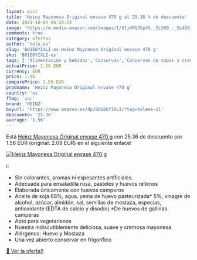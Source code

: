 ```yaml
---
layout: post
title: 'Heinz Mayonesa Original envase 470 g al 25.36 % de descuento'
date: 2021-10-04 06:29:54
image: 'https://m.media-amazon.com/images/I/51j4M135p3S._SL500_._SL400_.jpg'
comments: true
category: ofertas
author: 'tole.es'
slug: 'B01E6YIXLI-es Heinz Mayonesa Original envase 470 g'
sku: 'B01E6YIXLI-es'
tags: [ 'Alimentación y bebidas','Conservas','Conservas de sopas y cremas de verduras','Conservas de sopas y estofados','Mayonesas','Salsas','heinz','mayonesa', ]
actualPrice: 1.56 EUR
currency: EUR
price: 1.56
comparePrice: 2.09 EUR
prodname: 'Heinz Mayonesa Original envase 470 g'
country: 'es'
flag: '🇪🇸'
brand: 'HEINZ'
buyurl: 'https://www.amazon.es/dp/B01E6YIXLI/?tag=tolees-21'
descuento: '25.36'
average: '1.56'
---
```


Está [Heinz Mayonesa Original envase 470 g](https://www.amazon.es/dp/B01E6YIXLI/?tag=tolees-21) con 25.36 de descuento por 1.56 EUR (original: 2.09 EUR) en el siguiente enlace!

[![Heinz Mayonesa Original envase 470 g](https://m.media-amazon.com/images/I/51j4M135p3S._SL500_._SL400_.jpg)](https://www.amazon.es/dp/B01E6YIXLI/?tag=tolees-21)

ℹ️:

- Sin colorantes, aromas ni espesantes artificiales.
- Adecuada para ensaladilla rusa, pasteles y huevos rellenos
- Elaborada únicamente con huevos camperos
- Aceite de soja 68%, agua, yema de huevo pasteurizada* 5%, vinagre de alcohol, azúcar, almidón, sal, semillas de mostaza, especias, antioxidante (EDTA de calcio y disodio).*De huevos de gallinas camperas
- Apto para vegetarianos
- Nuestra indiscutiblemente deliciosa, suave y cremosa mayonesa
- Alérgenos: Huevo y Mostaza
- Una vez abierto conservar en frigorífico

[🛒 Ver la oferta!!](https://www.amazon.es/dp/B01E6YIXLI/?tag=tolees-21)
